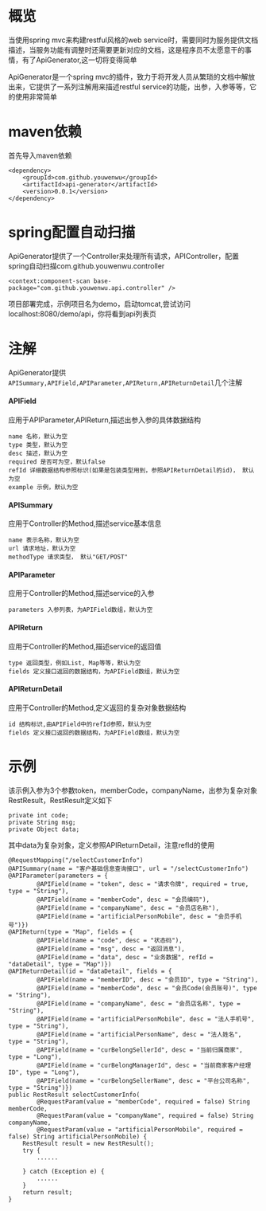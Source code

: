 # 概览
当使用spring mvc来构建restful风格的web service时，需要同时为服务提供文档描述，当服务功能有调整时还需要更新对应的文档，这是程序员不太愿意干的事情，有了ApiGenerator,这一切将变得简单

ApiGenerator是一个spring mvc的插件，致力于将开发人员从繁琐的文档中解放出来，它提供了一系列注解用来描述restful service的功能，出参，入参等等，它的使用非常简单
# maven依赖
首先导入maven依赖
`````````
<dependency>
	<groupId>com.github.youwenwu</groupId>
	<artifactId>api-generator</artifactId>
	<version>0.0.1</version>
</dependency>
`````````
# spring配置自动扫描
ApiGenerator提供了一个Controller来处理所有请求，APIController，配置spring自动扫描com.github.youwenwu.controller
`````````
<context:component-scan base-package="com.github.youwenwu.api.controller" />
`````````

项目部署完成，示例项目名为demo，启动tomcat,尝试访问localhost:8080/demo/api，你将看到api列表页
# 注解
ApiGenerator提供`````````APISummary,APIField,APIParameter,APIReturn,APIReturnDetail`````````几个注解

#### APIField
应用于APIParameter,APIReturn,描述出参入参的具体数据结构
`````````
name 名称，默认为空
type 类型，默认为空
desc 描述，默认为空
required 是否可为空，默认false
refId 详细数据结构参照标识(如果是包装类型用到，参照APIReturnDetail的id)， 默认为空
example 示例，默认为空
`````````

#### APISummary
应用于Controller的Method,描述service基本信息
`````````
name 表示名称，默认为空
url 请求地址，默认为空
methodType 请求类型， 默认"GET/POST"
`````````
#### APIParameter
应用于Controller的Method,描述service的入参
`````````
parameters 入参列表，为APIField数组，默认为空
`````````
#### APIReturn
应用于Controller的Method,描述service的返回值
`````````
type 返回类型，例如List, Map等等，默认为空
fields 定义接口返回的数据结构，为APIField数组，默认为空
`````````
#### APIReturnDetail
应用于Controller的Method,定义返回的复杂对象数据结构
`````````
id 结构标识,由APIField中的refId参照，默认为空
fields 定义接口返回的数据结构，为APIField数组，默认为空
`````````
# 示例
该示例入参为3个参数token，memberCode，companyName，出参为复杂对象RestResult，RestResult定义如下
`````````
private int code;
private String msg;
private Object data;
`````````
其中data为复杂对象，定义参照APIReturnDetail，注意refId的使用
`````````
@RequestMapping("/selectCustomerInfo")
@APISummary(name = "客户基础信息查询接口", url = "/selectCustomerInfo")
@APIParameter(parameters = {
		@APIField(name = "token", desc = "请求令牌", required = true, type = "String"),
		@APIField(name = "memberCode", desc = "会员编码"), 
		@APIField(name = "companyName", desc = "会员店名称"),
		@APIField(name = "artificialPersonMobile", desc = "会员手机号")})
@APIReturn(type = "Map", fields = {
		@APIField(name = "code", desc = "状态码"), 
		@APIField(name = "msg", desc = "返回消息"), 
		@APIField(name = "data", desc = "业务数据", refId = "dataDetail", type = "Map")})
@APIReturnDetail(id = "dataDetail", fields = {
		@APIField(name = "memberID", desc = "会员ID", type = "String"), 
		@APIField(name = "memberCode", desc = "会员Code(会员账号)", type = "String"), 
		@APIField(name = "companyName", desc = "会员店名称", type = "String"),
		@APIField(name = "artificialPersonMobile", desc = "法人手机号", type = "String"),
		@APIField(name = "artificialPersonName", desc = "法人姓名", type = "String"),
		@APIField(name = "curBelongSellerId", desc = "当前归属商家", type = "Long"),
		@APIField(name = "curBelongManagerId", desc = "当前商家客户经理ID", type = "Long"),
		@APIField(name = "curBelongSellerName", desc = "平台公司名称", type = "String")})
public RestResult selectCustomerInfo(
		@RequestParam(value = "memberCode", required = false) String memberCode,
		@RequestParam(value = "companyName", required = false) String companyName,
		@RequestParam(value = "artificialPersonMobile", required = false) String artificialPersonMobile) {
	RestResult result = new RestResult();
	try {
		......	

	} catch (Exception e) {
		......
	}
	return result;
}
`````````
